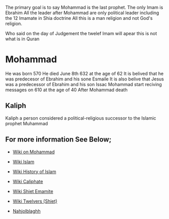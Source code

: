 The primary goal is to say Mohammad is the last prophet.
The only Imam is Ebrahim
All the leader after Mohammad are only political leader including the 12 Imamate in Shia doctrine
All this is a man religion and not God's religion.

Who said on the day of Judgement the twelef Imam will apear this is not what is in Quran

# Mohammad
He was born 570
He died June 8th 632 at the age of 62
It is belived that he was predecesor of Ebrahim and his sone Esmaile
It is also belive that Jesus was a predecessor of Ebrahim and his son Issac
Mohammad start reciving messages on 610 at the age of 40
After Mohammad death


## Kaliph
Kaliph a person considered a political-religious successor to the Islamic prophet Muhammad

## For more information See Below;
* [Wiki on Mohammad](https://en.wikipedia.org/wiki/Muhammad_in_Islam)
* [Wiki Islam](https://en.wikipedia.org/wiki/Islam)
* [Wiki History of Islam](https://en.wikipedia.org/wiki/History_of_Islam)
* [Wiki Caliphate](https://en.wikipedia.org/wiki/Caliphate)
* [Wiki Shiet Emamite](https://en.wikipedia.org/wiki/Imamate_in_Shia_doctrine)
* [Wiki Twelvers (Shiet)](https://en.wikipedia.org/wiki/Twelver)

* [Nahjolblaghh](https://www.shiatv.net/view_video.php?viewkey=b4059c7c16b4078895c0)

